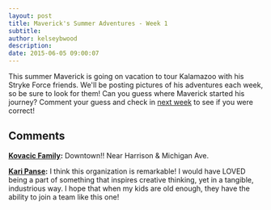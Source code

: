 ```yaml
---
layout: post
title: Maverick's Summer Adventures - Week 1
subtitle:
author: kelseybwood
description:
date: 2015-06-05 09:00:07
---
```


This summer Maverick is going on vacation to tour Kalamazoo with his Stryke Force friends. We'll be posting pictures of his adventures each week, so be sure to look for them! Can you guess where Maverick started his journey? Comment your guess and check in [next week](/2015/06/12/mavericks-summer-adventures-week-2/) to see if you were correct!

## Comments

**[Kovacic Family](#2131 "2015-06-05 14:05:13"):** Downtown!! Near Harrison & Michigan Ave.

**[Kari Panse](#5030 "2015-10-15 16:59:24"):** I think this organization is remarkable! I would have LOVED being a part of something that inspires creative thinking, yet in a tangible, industrious way. I hope that when my kids are old enough, they have the ability to join a team like this one!

